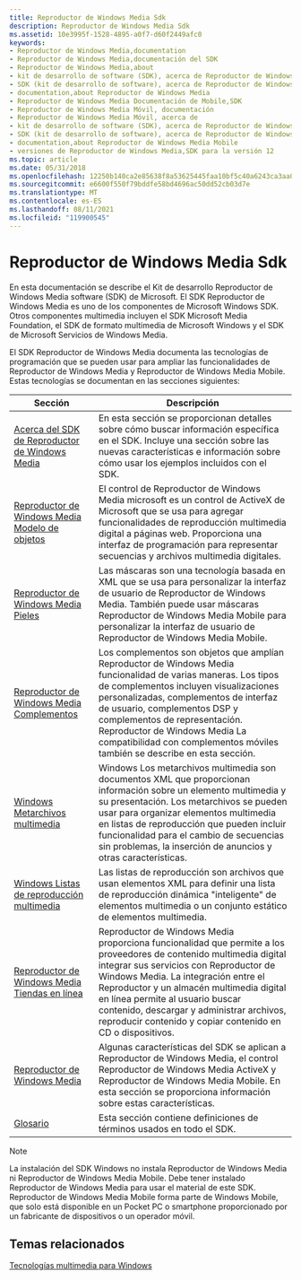 ```yaml
---
title: Reproductor de Windows Media Sdk
description: Reproductor de Windows Media Sdk
ms.assetid: 10e3995f-1528-4895-a0f7-d60f2449afc0
keywords:
- Reproductor de Windows Media,documentation
- Reproductor de Windows Media,documentación del SDK
- Reproductor de Windows Media,about
- kit de desarrollo de software (SDK), acerca de Reproductor de Windows Media
- SDK (kit de desarrollo de software), acerca de Reproductor de Windows Media
- documentation,about Reproductor de Windows Media
- Reproductor de Windows Media Documentación de Mobile,SDK
- Reproductor de Windows Media Móvil, documentación
- Reproductor de Windows Media Móvil, acerca de
- kit de desarrollo de software (SDK), acerca de Reproductor de Windows Media Mobile
- SDK (kit de desarrollo de software), acerca de Reproductor de Windows Media Mobile
- documentation,about Reproductor de Windows Media Mobile
- versiones de Reproductor de Windows Media,SDK para la versión 12
ms.topic: article
ms.date: 05/31/2018
ms.openlocfilehash: 12250b140ca2e85638f8a53625445faa10bf5c40a6243ca3aa0b327d4bc58c0a
ms.sourcegitcommit: e6600f550f79bddfe58bd4696ac50dd52cb03d7e
ms.translationtype: MT
ms.contentlocale: es-ES
ms.lasthandoff: 08/11/2021
ms.locfileid: "119900545"
---
```

# <a name="windows-media-player-sdk"></a>Reproductor de Windows Media Sdk

En esta documentación se describe el Kit de desarrollo Reproductor de Windows Media software (SDK) de Microsoft. El SDK Reproductor de Windows Media es uno de los componentes de Microsoft Windows SDK. Otros componentes multimedia incluyen el SDK Microsoft Media Foundation, el SDK de formato multimedia de Microsoft Windows y el SDK de Microsoft Servicios de Windows Media.

El SDK Reproductor de Windows Media documenta las tecnologías de programación que se pueden usar para ampliar las funcionalidades de Reproductor de Windows Media y Reproductor de Windows Media Mobile. Estas tecnologías se documentan en las secciones siguientes:



| Sección                                                                      | Descripción                                                                                                                                                                                                                                                                                                                       |
|------------------------------------------------------------------------------|-----------------------------------------------------------------------------------------------------------------------------------------------------------------------------------------------------------------------------------------------------------------------------------------------------------------------------------|
| [Acerca del SDK de Reproductor de Windows Media](about-the-windows-media-player-sdk.md) | En esta sección se proporcionan detalles sobre cómo buscar información específica en el SDK. Incluye una sección sobre las nuevas características e información sobre cómo usar los ejemplos incluidos con el SDK.                                                                                                                                     |
| [Reproductor de Windows Media Modelo de objetos](windows-media-player-object-model.md)   | El control de Reproductor de Windows Media microsoft es un control de ActiveX de Microsoft que se usa para agregar funcionalidades de reproducción multimedia digital a páginas web. Proporciona una interfaz de programación para representar secuencias y archivos multimedia digitales.                                                                                                     |
| [Reproductor de Windows Media Pieles](windows-media-player-skins.md)                 | Las máscaras son una tecnología basada en XML que se usa para personalizar la interfaz de usuario de Reproductor de Windows Media. También puede usar máscaras Reproductor de Windows Media Mobile para personalizar la interfaz de usuario de Reproductor de Windows Media Mobile.                                                                                                                |
| [Reproductor de Windows Media Complementos](windows-media-player-plug-ins.md)           | Los complementos son objetos que amplían Reproductor de Windows Media funcionalidad de varias maneras. Los tipos de complementos incluyen visualizaciones personalizadas, complementos de interfaz de usuario, complementos DSP y complementos de representación. Reproductor de Windows Media La compatibilidad con complementos móviles también se describe en esta sección.                                              |
| [Windows Metarchivos multimedia](windows-media-metafiles.md)                       | Windows Los metarchivos multimedia son documentos XML que proporcionan información sobre un elemento multimedia y su presentación. Los metarchivos se pueden usar para organizar elementos multimedia en listas de reproducción que pueden incluir funcionalidad para el cambio de secuencias sin problemas, la inserción de anuncios y otras características.                                                          |
| [Windows Listas de reproducción multimedia](windows-media-playlists.md)                       | Las listas de reproducción son archivos que usan elementos XML para definir una lista de reproducción dinámica "inteligente" de elementos multimedia o un conjunto estático de elementos multimedia.                                                                                                                                                                                              |
| [Reproductor de Windows Media Tiendas en línea](windows-media-player-online-stores.md) | Reproductor de Windows Media proporciona funcionalidad que permite a los proveedores de contenido multimedia digital integrar sus servicios con Reproductor de Windows Media. La integración entre el Reproductor y un almacén multimedia digital en línea permite al usuario buscar contenido, descargar y administrar archivos, reproducir contenido y copiar contenido en CD o dispositivos. |
| [Reproductor de Windows Media](windows-media-player.md)                             | Algunas características del SDK se aplican a Reproductor de Windows Media, el control Reproductor de Windows Media ActiveX y Reproductor de Windows Media Mobile. En esta sección se proporciona información sobre estas características.                                                                                                                                        |
| [Glosario](glossary.md)                                                     | Esta sección contiene definiciones de términos usados en todo el SDK.                                                                                                                                                                                                                                                               |



 

> [!Note]  
> La instalación del SDK Windows no instala Reproductor de Windows Media ni Reproductor de Windows Media Mobile. Debe tener instalado Reproductor de Windows Media para usar el material de este SDK. Reproductor de Windows Media Mobile forma parte de Windows Mobile, que solo está disponible en un Pocket PC o smartphone proporcionado por un fabricante de dispositivos o un operador móvil.

 

## <a name="related-topics"></a>Temas relacionados

<dl> <dt>

[Tecnologías multimedia para Windows](/previous-versions/bg125389(v=msdn.10))
</dt> </dl>

 

 